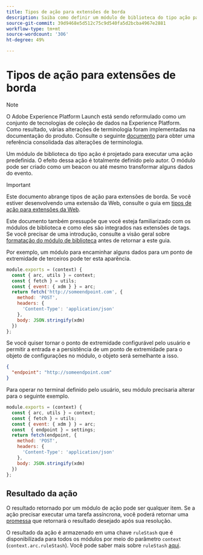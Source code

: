 ```yaml
---
title: Tipos de ação para extensões de borda
description: Saiba como definir um módulo de biblioteca do tipo ação para uma extensão de tag em uma propriedade de borda.
source-git-commit: 39d9468e5d512c75c9d540fa5d2bcba4967e2881
workflow-type: tm+mt
source-wordcount: '306'
ht-degree: 49%

---
```


# Tipos de ação para extensões de borda

>[!NOTE]
>
>O Adobe Experience Platform Launch está sendo reformulado como um conjunto de tecnologias de coleção de dados na Experience Platform. Como resultado, várias alterações de terminologia foram implementadas na documentação do produto. Consulte o seguinte [documento](../../term-updates.md) para obter uma referência consolidada das alterações de terminologia.

Um módulo de biblioteca do tipo ação é projetado para executar uma ação predefinida. O efeito dessa ação é totalmente definido pelo autor. O módulo pode ser criado como um beacon ou até mesmo transformar alguns dados do evento.

>[!IMPORTANT]
>
>Este documento abrange tipos de ação para extensões de borda. Se você estiver desenvolvendo uma extensão da Web, consulte o guia em [tipos de ação para extensões da Web](../web/action-types.md).
>
>Este documento também pressupõe que você esteja familiarizado com os módulos de biblioteca e como eles são integrados nas extensões de tags. Se você precisar de uma introdução, consulte a visão geral sobre [formatação do módulo de biblioteca](./format.md) antes de retornar a este guia.

Por exemplo, um módulo para encaminhar alguns dados para um ponto de extremidade de terceiros pode ter esta aparência.

```js
module.exports = (context) {
  const { arc, utils } = context;
  const { fetch } = utils;
  const { event: { xdm } } = arc;
  return fetch('http://someendpoint.com', {
    method: 'POST',
    headers: {
      'Content-Type': 'application/json'
    },
    body: JSON.stringify(xdm)
  })
};
```

Se você quiser tornar o ponto de extremidade configurável pelo usuário e permitir a entrada e a persistência de um ponto de extremidade para o objeto de configurações no módulo, o objeto será semelhante a isso.

```json
{
  "endpoint": "http://someendpoint.com"
}
```

Para operar no terminal definido pelo usuário, seu módulo precisaria alterar para o seguinte exemplo.

```js
module.exports = (context) {
  const { arc, utils } = context;
  const { fetch } = utils;
  const { event: { xdm } } = arc;
  const  { endpoint } = settings;
  return fetch(endpoint, {
    method: 'POST',
    headers: {
      'Content-Type': 'application/json'
    },
    body: JSON.stringify(xdm)
  })
};
```

## Resultado da ação

O resultado retornado por um módulo de ação pode ser qualquer item. Se a ação precisar executar uma tarefa assíncrona, você poderá retornar uma [promessa](https://developer.mozilla.org/pt-BR/docs/Web/JavaScript/Reference/Global_Objects/Promise) que retornará o resultado desejado após sua resolução.

O resultado da ação é armazenado em uma chave `ruleStash` que é disponibilizada para todos os módulos por meio do parâmetro `context` (`context.arc.ruleStash`). Você pode saber mais sobre `ruleStash` [aqui](./context.md#rulestash).
